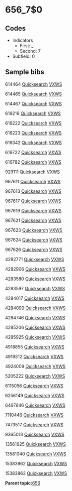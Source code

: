 # 656\_7$0

## Codes

-   Indicators
    -   First: \_
    -   Second: 7
-   Subfield: 0

## Sample bibs

614464 [Quicksearch](https://search.library.yale.edu/catalog/614464) [VXWS](http://prodorbis.library.yale.edu:7014/vxws/GetHoldingsService?bibId=614464)

614465 [Quicksearch](https://search.library.yale.edu/catalog/614465) [VXWS](http://prodorbis.library.yale.edu:7014/vxws/GetHoldingsService?bibId=614465)

614467 [Quicksearch](https://search.library.yale.edu/catalog/614467) [VXWS](http://prodorbis.library.yale.edu:7014/vxws/GetHoldingsService?bibId=614467)

616216 [Quicksearch](https://search.library.yale.edu/catalog/616216) [VXWS](http://prodorbis.library.yale.edu:7014/vxws/GetHoldingsService?bibId=616216)

616222 [Quicksearch](https://search.library.yale.edu/catalog/616222) [VXWS](http://prodorbis.library.yale.edu:7014/vxws/GetHoldingsService?bibId=616222)

616223 [Quicksearch](https://search.library.yale.edu/catalog/616223) [VXWS](http://prodorbis.library.yale.edu:7014/vxws/GetHoldingsService?bibId=616223)

616342 [Quicksearch](https://search.library.yale.edu/catalog/616342) [VXWS](http://prodorbis.library.yale.edu:7014/vxws/GetHoldingsService?bibId=616342)

616722 [Quicksearch](https://search.library.yale.edu/catalog/616722) [VXWS](http://prodorbis.library.yale.edu:7014/vxws/GetHoldingsService?bibId=616722)

616782 [Quicksearch](https://search.library.yale.edu/catalog/616782) [VXWS](http://prodorbis.library.yale.edu:7014/vxws/GetHoldingsService?bibId=616782)

929111 [Quicksearch](https://search.library.yale.edu/catalog/929111) [VXWS](http://prodorbis.library.yale.edu:7014/vxws/GetHoldingsService?bibId=929111)

967611 [Quicksearch](https://search.library.yale.edu/catalog/967611) [VXWS](http://prodorbis.library.yale.edu:7014/vxws/GetHoldingsService?bibId=967611)

967613 [Quicksearch](https://search.library.yale.edu/catalog/967613) [VXWS](http://prodorbis.library.yale.edu:7014/vxws/GetHoldingsService?bibId=967613)

967617 [Quicksearch](https://search.library.yale.edu/catalog/967617) [VXWS](http://prodorbis.library.yale.edu:7014/vxws/GetHoldingsService?bibId=967617)

967619 [Quicksearch](https://search.library.yale.edu/catalog/967619) [VXWS](http://prodorbis.library.yale.edu:7014/vxws/GetHoldingsService?bibId=967619)

967621 [Quicksearch](https://search.library.yale.edu/catalog/967621) [VXWS](http://prodorbis.library.yale.edu:7014/vxws/GetHoldingsService?bibId=967621)

967623 [Quicksearch](https://search.library.yale.edu/catalog/967623) [VXWS](http://prodorbis.library.yale.edu:7014/vxws/GetHoldingsService?bibId=967623)

967624 [Quicksearch](https://search.library.yale.edu/catalog/967624) [VXWS](http://prodorbis.library.yale.edu:7014/vxws/GetHoldingsService?bibId=967624)

967626 [Quicksearch](https://search.library.yale.edu/catalog/967626) [VXWS](http://prodorbis.library.yale.edu:7014/vxws/GetHoldingsService?bibId=967626)

4282771 [Quicksearch](https://search.library.yale.edu/catalog/4282771) [VXWS](http://prodorbis.library.yale.edu:7014/vxws/GetHoldingsService?bibId=4282771)

4282906 [Quicksearch](https://search.library.yale.edu/catalog/4282906) [VXWS](http://prodorbis.library.yale.edu:7014/vxws/GetHoldingsService?bibId=4282906)

4283580 [Quicksearch](https://search.library.yale.edu/catalog/4283580) [VXWS](http://prodorbis.library.yale.edu:7014/vxws/GetHoldingsService?bibId=4283580)

4283597 [Quicksearch](https://search.library.yale.edu/catalog/4283597) [VXWS](http://prodorbis.library.yale.edu:7014/vxws/GetHoldingsService?bibId=4283597)

4284017 [Quicksearch](https://search.library.yale.edu/catalog/4284017) [VXWS](http://prodorbis.library.yale.edu:7014/vxws/GetHoldingsService?bibId=4284017)

4284090 [Quicksearch](https://search.library.yale.edu/catalog/4284090) [VXWS](http://prodorbis.library.yale.edu:7014/vxws/GetHoldingsService?bibId=4284090)

4284746 [Quicksearch](https://search.library.yale.edu/catalog/4284746) [VXWS](http://prodorbis.library.yale.edu:7014/vxws/GetHoldingsService?bibId=4284746)

4285206 [Quicksearch](https://search.library.yale.edu/catalog/4285206) [VXWS](http://prodorbis.library.yale.edu:7014/vxws/GetHoldingsService?bibId=4285206)

4285925 [Quicksearch](https://search.library.yale.edu/catalog/4285925) [VXWS](http://prodorbis.library.yale.edu:7014/vxws/GetHoldingsService?bibId=4285925)

4918855 [Quicksearch](https://search.library.yale.edu/catalog/4918855) [VXWS](http://prodorbis.library.yale.edu:7014/vxws/GetHoldingsService?bibId=4918855)

4919312 [Quicksearch](https://search.library.yale.edu/catalog/4919312) [VXWS](http://prodorbis.library.yale.edu:7014/vxws/GetHoldingsService?bibId=4919312)

4924009 [Quicksearch](https://search.library.yale.edu/catalog/4924009) [VXWS](http://prodorbis.library.yale.edu:7014/vxws/GetHoldingsService?bibId=4924009)

5205222 [Quicksearch](https://search.library.yale.edu/catalog/5205222) [VXWS](http://prodorbis.library.yale.edu:7014/vxws/GetHoldingsService?bibId=5205222)

6115056 [Quicksearch](https://search.library.yale.edu/catalog/6115056) [VXWS](http://prodorbis.library.yale.edu:7014/vxws/GetHoldingsService?bibId=6115056)

6256149 [Quicksearch](https://search.library.yale.edu/catalog/6256149) [VXWS](http://prodorbis.library.yale.edu:7014/vxws/GetHoldingsService?bibId=6256149)

6467646 [Quicksearch](https://search.library.yale.edu/catalog/6467646) [VXWS](http://prodorbis.library.yale.edu:7014/vxws/GetHoldingsService?bibId=6467646)

7110446 [Quicksearch](https://search.library.yale.edu/catalog/7110446) [VXWS](http://prodorbis.library.yale.edu:7014/vxws/GetHoldingsService?bibId=7110446)

7473517 [Quicksearch](https://search.library.yale.edu/catalog/7473517) [VXWS](http://prodorbis.library.yale.edu:7014/vxws/GetHoldingsService?bibId=7473517)

9365013 [Quicksearch](https://search.library.yale.edu/catalog/9365013) [VXWS](http://prodorbis.library.yale.edu:7014/vxws/GetHoldingsService?bibId=9365013)

13561625 [Quicksearch](https://search.library.yale.edu/catalog/13561625) [VXWS](http://prodorbis.library.yale.edu:7014/vxws/GetHoldingsService?bibId=13561625)

13581040 [Quicksearch](https://search.library.yale.edu/catalog/13581040) [VXWS](http://prodorbis.library.yale.edu:7014/vxws/GetHoldingsService?bibId=13581040)

15383862 [Quicksearch](https://search.library.yale.edu/catalog/15383862) [VXWS](http://prodorbis.library.yale.edu:7014/vxws/GetHoldingsService?bibId=15383862)

15383863 [Quicksearch](https://search.library.yale.edu/catalog/15383863) [VXWS](http://prodorbis.library.yale.edu:7014/vxws/GetHoldingsService?bibId=15383863)

**Parent topic:**[656](../../tags/656/656.md)

